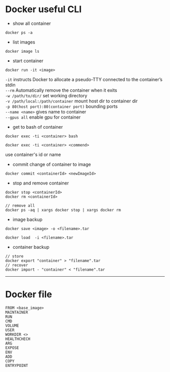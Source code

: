 # Docker useful CLI

* show all container
```Shell
docker ps -a
```
* list images
```Shell
docker image ls 
```
* start container
```Shell
docker run -it <image>
```
```-it``` instructs Docker to allocate a pseudo-TTY connected to the container’s stdin<br />
```--rm```		Automatically remove the container when it exits<br />
```-w /path/to/dir/``` set working directory<br />
```-v /path/local:/path/container``` mount host dir to container dir<br />
```-p 80(host port):80(container port)``` bounding ports<br />
```--name <name>``` gives name to container<br />
```--gpus all``` enable gpu for container<br />

* get to bash of container
```Shell
docker exec -ti <container> bash

docker exec -ti <container> <commend>
```
use container's id or name

* commit change of container to image
```Shell
docker commit <containerId> <newImageId>
```

* stop and remove container
```Shell
docker stop <containerId>
docker rm <containerId>

// remove all
docker ps -aq | xargs docker stop | xargs docker rm
```

* image backup
```Shell
docker save <image> -o <filename>.tar

docker load  -i <filename>.tar
```

* container backup
```Shell
// store
docker export "container" > "filename".tar
// recover
docker import - "container" < "filename".tar
```

----

# Docker file
```Shell
FROM <base_image>
MAINTAINER
RUN
CMD
VOLUME
USER
WORKDIR <>
HEALTHCHECH
ARG
EXPOSE
ENV
ADD
COPY
ENTRYPOINT
```

